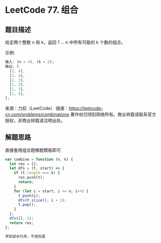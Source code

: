 # LeetCode 77. 组合

## 题目描述

给定两个整数 n 和 k，返回 1 ... n 中所有可能的 k 个数的组合。

示例:

```javascript
输入: (n = 4), (k = 2);
输出: [
  [2, 4],
  [3, 4],
  [2, 3],
  [1, 2],
  [1, 3],
  [1, 4],
];
```

来源：力扣（LeetCode）
链接：https://leetcode-cn.com/problems/combinations
著作权归领扣网络所有。商业转载请联系官方授权，非商业转载请注明出处。

## 解题思路

直接套用组合题解题模板即可

```javascript
var combine = function (n, k) {
  let res = [];
  let dfs = (t, start) => {
    if (t.length === k) {
      res.push(t);
      return;
    }
    for (let i = start; i <= n; i++) {
      t.push(i);
      dfs(t.slice(), i + 1);
      t.pop();
    }
  };
  dfs([], 1);
  return res;
};
```

```javascript
学如逆水行舟，不进则退
```
